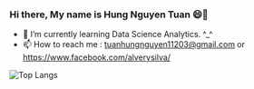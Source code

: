 ### Hi there, My name is Hung Nguyen Tuan 😄👋
- 🌱 I’m currently learning Data Science Analytics. ^_^
- 📫 How to reach me : tuanhungnguyen11203@gmail.com or https://www.facebook.com/alverysilva/
  
![Top Langs](https://github-readme-stats.vercel.app/api/top-langs/?username=vanhunguwu&hide=html)
